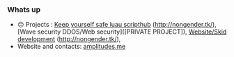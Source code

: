 ### Whats up 

- 😔 Projects : [Keep yourself safe luau scripthub](https://bit.ly/37qBm8s) (http://nongender.tk/), [Wave security DDOS/Web security]([PRIVATE PROJECT]), [Website/Skid development](http://hotemoboy.tk/) (http://nongender.tk/),
- Website and contacts: [amplitudes.me](https://amplitudes.me)
